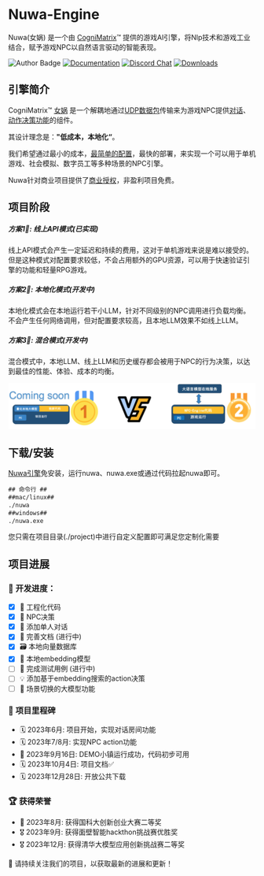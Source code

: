 # Nuwa-Engine

Nuwa(女娲) 是一个由 [CogniMatrix](http://www.cognimatrix.games/)™️ 提供的游戏AI引擎，将Nlp技术和游戏工业结合，赋予游戏NPC以自然语言驱动的智能表现。

![Author Badge](https://img.shields.io/badge/author-CogniMatrix-blue)
[![Documentation](https://img.shields.io/badge/Documentation-Available-blue)](https://docs.cognimatrix.games/nuwa_doc/)
[![Discord Chat](https://img.shields.io/badge/Discord-Chat-blue)](https://discord.com/channels/1159008679308308480/1159008679308308483)
[![Downloads](https://img.shields.io/badge/Downloads-Available-blue)](https://nuwa-release.s3.us-west-2.amazonaws.com/index.html)

## **引擎简介**
CogniMatrix™️ [女娲](https://github.com/casia22/npc-engine) 是一个解耦地通过[UDP数据包](./tutorials/engine.md#udp)传输来为游戏NPC提供[对话](./modules/conversation.md)、[动作决策功能](./modules/action.md)的组件。

其设计理念是：**"低成本，本地化“**。

我们希望通过最小的成本，[最简单的配置](./tutorials/engine.md#11-引擎配置)，最快的部署，来实现一个可以用于单机游戏、社会模拟、数字员工等多种场景的NPC引擎。

Nuwa针对商业项目提供了[商业授权](http://www.cognimatrix.games/)，非盈利项目免费。

## **项目阶段**
##### 方案1⃣️: 线上API模式(已实现)
线上API模式会产生一定延迟和持续的费用，这对于单机游戏来说是难以接受的。
但是这种模式对配置要求较低，不会占用额外的GPU资源，可以用于快速验证引擎的功能和轻量RPG游戏。

##### 方案2⃣️: 本地化模式(开发中)
本地化模式会在本地运行若干小LLM，针对不同级别的NPC调用进行负载均衡。
不会产生任何网络调用，但对配置要求较高，且本地LLM效果不如线上LLM。

##### 方案3⃣️: 混合模式(开发中)
混合模式中，本地LLM、线上LLM和历史缓存都会被用于NPC的行为决策，以达到最佳的性能、体验、成本的均衡。

![solution](img/solution2.png)
## **下载/安装**
[Nuwa引擎](https://nuwa-release.s3.us-west-2.amazonaws.com/index.html)免安装，运行nuwa、nuwa.exe或通过代码拉起nuwa即可。
```shell
## 命令行 ##
##mac/linux##
./nuwa
##windows##
./nuwa.exe
```
您只需在项目目录(./project)中进行自定义配置即可满足您定制化需要

## **项目进展**

### 🚀 **开发进度**：

- [x] 🔨 工程化代码
- [x] 🤖 NPC决策
- [x] 💬 添加单人对话
- [x] 📝 完善文档 (进行中)
- [x] 🗃️ 本地向量数据库
- [x] 🧠 本地embedding模型
- [ ] 🧪 完成测试用例 (进行中)
- [ ] 💡 添加基于embedding搜索的action决策
- [ ] 🔄 场景切换的大模型功能

### 🎉 **项目里程碑**

- 🗓️ 2023年6月: 项目开始，实现对话房间功能
- 🗓️ 2023年7/8月: 实现NPC action功能
- 🎈 2023年9月16日: DEMO小镇运行成功，代码初步可用
- 🗓 2023年10月4日: 项目文档✅
- 🗓 2023年12月28日: 开放公共下载

### 🏆 **获得荣誉**

- 🥈 2023年8月: 获得国科大创新创业大赛二等奖
- 🎖️ 2023年9月: 获得面壁智能hackthon挑战赛优胜奖
- 🎖 2023年12月: 获得清华大模型应用创新挑战赛二等奖

🔔 请持续关注我们的项目，以获取最新的进展和更新！
